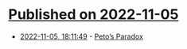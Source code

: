 # [Published on 2022-11-05](index.md)

* [2022-11-05, 18:11:49](https://news.ycombinator.com/item?id=33484039) - [Peto’s Paradox](https://en.wikipedia.org/wiki/Peto%27s_paradox)
